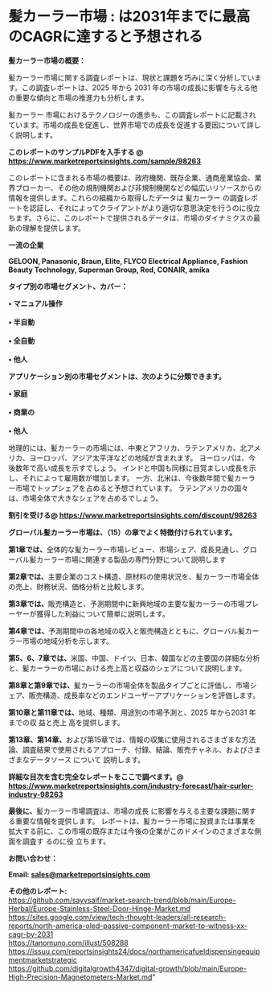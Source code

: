 # 髪カーラー市場 : は2031年までに最高のCAGRに達すると予想される

<strong><b>髪カーラー市場の概要：</b></strong>

髪カーラー市場に関する調査レポートは、現状と課題を巧みに深く分析しています。この調査レポートは、2025 年から 2031 年の市場の成長に影響を与える他の重要な傾向と市場の推進力も分析します。

髪カーラー 市場におけるテクノロジーの進歩も、この調査レポートに記載されています。市場の成長を促進し、世界市場での成長を促進する要因について詳しく説明します。

<strong>このレポートのサンプルPDFを入手する @ <a href=https://www.marketreportsinsights.com/sample/98263>https://www.marketreportsinsights.com/sample/98263</a></strong>

このレポートに含まれる市場の概要は、政府機関、既存企業、通商産業協会、業界ブローカー、その他の規制機関および非規制機関などの幅広いリソースからの情報を提供します。これらの組織から取得したデータは 髪カーラー の調査レポートを認証し、それによってクライアントがより適切な意思決定を行うのに役立ちます。さらに、このレポートで提供されるデータは、市場のダイナミクスの最新の理解を提供します。

<strong>一流の企業</strong>

<strong><b>GELOON, Panasonic, Braun, Elite, FLYCO Electrical Appliance, Fashion Beauty Technology, Superman Group, Red, CONAIR, amika</b></strong>

<strong><b>タイプ別の市場セグメント、カバー：</b></strong>

<strong>• マニュアル操作<br><br>• 半自動<br><br>• 全自動<br><br>• 他人</strong>

<strong><b>アプリケーション別の市場セグメントは、次のように分類できます。</b></strong>

<strong>• 家庭<br><br>• 商業の<br><br>• 他人</strong>

 地理的には、髪カーラーの市場には、中東とアフリカ、ラテンアメリカ、北アメリカ、ヨーロッパ、アジア太平洋などの地域が含まれます。 ヨーロッパは、今後数年で高い成長を示すでしょう。 インドと中国も同様に目覚ましい成長を示し、それによって雇用数が増加します。 一方、北米は、今後数年間で髪カーラー市場でトップシェアを占めると予想されています。 ラテンアメリカの国々は、市場全体で大きなシェアを占めるでしょう。

<strong>割引を受ける@ <a href=https://www.marketreportsinsights.com/discount/98263>https://www.marketreportsinsights.com/discount/98263</a></strong>

<strong><b>グローバル髪カーラー市場は、（15）の章でよく特徴付けられています。</b></strong>

<strong><b>第</b></strong><strong><b>1章では、</b></strong>全体的な髪カーラー市場レビュー、市場シェア、成長見通し、グローバル髪カーラー市場に関連する製品の専門分野について説明します

<strong><b>第2章では、</b></strong>主要企業のコスト構造、原材料の使用状況を、髪カーラー市場全体の売上、財務状況、価格分析と比較します。

<strong><b>第3章では、</b></strong>販売構造と、予測期間中に新興地域の主要な髪カーラーの市場プレーヤーが獲得した利益について簡単に説明します。

<strong><b>第4章では、</b></strong>予測期間中の各地域の収入と販売構造とともに、グローバル髪カーラー市場の地域分析を示します。

<strong><b>第5、6、7章では、</b></strong>米国、中国、ドイツ、日本、韓国などの主要国の詳細な分析と、髪カーラーの市場における売上高と収益のシェアについて説明します。

<strong><b>第8章と第9章では、</b></strong>髪カーラーの市場全体を製品タイプごとに評価し、市場シェア、販売構造、成長率などのエンドユーザーアプリケーションを評価します。

<strong><b>第10章と第11章では、</b></strong>地域、種類、用途別の市場予測と、2025 年から2031 年までの収 益と売上 高を提供します。

<strong><b>第13章、第14章、</b></strong>および第15章では、情報の収集に使用されるさまざまな方法論、調査結果で使用されるアプローチ、付録、結論、販売チャネル、およびさまざまなデータソース について 説明します。

<strong>詳細な目次を含む完全なレポートをここで調べます。@ <a href=https://www.marketreportsinsights.com/industry-forecast/hair-curler-industry-98263>https://www.marketreportsinsights.com/industry-forecast/hair-curler-industry-98263</a></strong>

<strong><b>最後に、</b></strong>髪カーラー市場調査は、市場の成長 に影響を</a>与える主要な課題に関する重要な情報を提供します。 レポートは、髪カーラー市場に投資または事業を拡大する前に、この市場の既存または今後の企業がこのドメインのさまざまな側面を調査す るのに役 立ちます。

<strong><b>お問い合わせ：</b></strong>

<strong>Email: </strong><a href=mailto:sales@marketreportsinsights.com><strong>sales@marketreportsinsights.com</strong></a>

<strong>その他のレポート:</strong>
<br>
<a href=https://github.com/sayysaif/market-search-trend/blob/main/Europe-Herbal/Europe-Stainless-Steel-Door-Hinge-Market.md>https://github.com/sayysaif/market-search-trend/blob/main/Europe-Herbal/Europe-Stainless-Steel-Door-Hinge-Market.md</a>
<br>
<a href=https://sites.google.com/view/tech-thought-leaders/all-research-reports/north-america-oled-passive-component-market-to-witness-xx-cagr-by-2031>https://sites.google.com/view/tech-thought-leaders/all-research-reports/north-america-oled-passive-component-market-to-witness-xx-cagr-by-2031</a>
<br>
<a href=https://tanomuno.com/illust/508288>https://tanomuno.com/illust/508288</a>
<br>
<a href=https://issuu.com/reportsinsights24/docs/northamericafueldispensingequipmentmarketstrategic>https://issuu.com/reportsinsights24/docs/northamericafueldispensingequipmentmarketstrategic</a>
<br>
<a href=https://github.com/digitalgrowth4347/digital-growth/blob/main/Europe-High-Precision-Magnetometers-Market.md>https://github.com/digitalgrowth4347/digital-growth/blob/main/Europe-High-Precision-Magnetometers-Market.md</a>"
